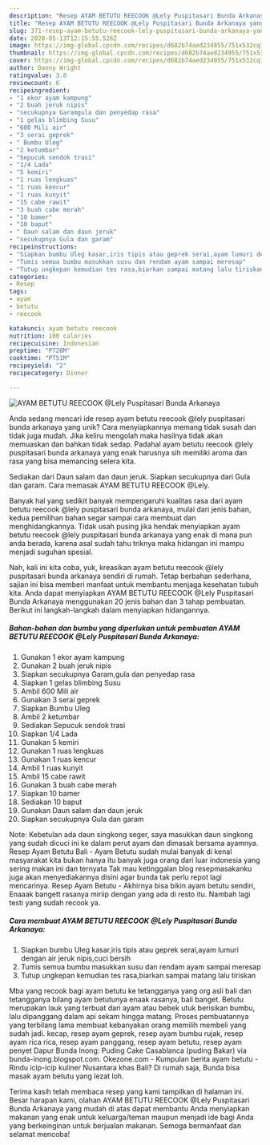 ```yaml
---
description: "Resep AYAM BETUTU REECOOK @Lely Puspitasari Bunda Arkanaya yang Lezat"
title: "Resep AYAM BETUTU REECOOK @Lely Puspitasari Bunda Arkanaya yang Lezat"
slug: 371-resep-ayam-betutu-reecook-lely-puspitasari-bunda-arkanaya-yang-lezat
date: 2020-05-13T12:15:55.526Z
image: https://img-global.cpcdn.com/recipes/d682b74aed234955/751x532cq70/ayam-betutu-reecook-lely-puspitasari-bunda-arkanaya-foto-resep-utama.jpg
thumbnail: https://img-global.cpcdn.com/recipes/d682b74aed234955/751x532cq70/ayam-betutu-reecook-lely-puspitasari-bunda-arkanaya-foto-resep-utama.jpg
cover: https://img-global.cpcdn.com/recipes/d682b74aed234955/751x532cq70/ayam-betutu-reecook-lely-puspitasari-bunda-arkanaya-foto-resep-utama.jpg
author: Danny Wright
ratingvalue: 3.8
reviewcount: 6
recipeingredient:
- "1 ekor ayam kampung"
- "2 buah jeruk nipis"
- "secukupnya Garamgula dan penyedap rasa"
- "1 gelas blimbing Susu"
- "600 Mili air"
- "3 serai geprek"
- " Bumbu Uleg"
- "2 ketumbar"
- "Sepucuk sendok trasi"
- "1/4 Lada"
- "5 kemiri"
- "1 ruas lengkuas"
- "1 ruas kencur"
- "1 ruas kunyit"
- "15 cabe rawit"
- "3 buah cabe merah"
- "10 bamer"
- "10 baput"
- " Daun salam dan daun jeruk"
- "secukupnya Gula dan garam"
recipeinstructions:
- "Siapkan bumbu Uleg kasar,iris tipis atau geprek serai,ayam lumuri dengan air jeruk nipis,cuci bersih"
- "Tumis semua bumbu masukkan susu dan rendam ayam sampai meresap"
- "Tutup ungkepan kemudian tes rasa,biarkan sampai matang lalu tiriskan"
categories:
- Resep
tags:
- ayam
- betutu
- reecook

katakunci: ayam betutu reecook 
nutrition: 180 calories
recipecuisine: Indonesian
preptime: "PT28M"
cooktime: "PT51M"
recipeyield: "2"
recipecategory: Dinner

---
```



![AYAM BETUTU REECOOK @Lely Puspitasari Bunda Arkanaya](https://img-global.cpcdn.com/recipes/d682b74aed234955/751x532cq70/ayam-betutu-reecook-lely-puspitasari-bunda-arkanaya-foto-resep-utama.jpg)

Anda sedang mencari ide resep ayam betutu reecook @lely puspitasari bunda arkanaya yang unik? Cara menyiapkannya memang tidak susah dan tidak juga mudah. Jika keliru mengolah maka hasilnya tidak akan memuaskan dan bahkan tidak sedap. Padahal ayam betutu reecook @lely puspitasari bunda arkanaya yang enak harusnya sih memiliki aroma dan rasa yang bisa memancing selera kita.

Sediakan dari Daun salam dan daun jeruk. Siapkan secukupnya dari Gula dan garam. Cara memasak AYAM BETUTU REECOOK @Lely.

Banyak hal yang sedikit banyak mempengaruhi kualitas rasa dari ayam betutu reecook @lely puspitasari bunda arkanaya, mulai dari jenis bahan, kedua pemilihan bahan segar sampai cara membuat dan menghidangkannya. Tidak usah pusing jika hendak menyiapkan ayam betutu reecook @lely puspitasari bunda arkanaya yang enak di mana pun anda berada, karena asal sudah tahu triknya maka hidangan ini mampu menjadi suguhan spesial.


Nah, kali ini kita coba, yuk, kreasikan ayam betutu reecook @lely puspitasari bunda arkanaya sendiri di rumah. Tetap berbahan sederhana, sajian ini bisa memberi manfaat untuk membantu menjaga kesehatan tubuh kita. Anda dapat menyiapkan AYAM BETUTU REECOOK @Lely Puspitasari Bunda Arkanaya menggunakan 20 jenis bahan dan 3 tahap pembuatan. Berikut ini langkah-langkah dalam menyiapkan hidangannya.

<!--inarticleads1-->

##### Bahan-bahan dan bumbu yang diperlukan untuk pembuatan AYAM BETUTU REECOOK @Lely Puspitasari Bunda Arkanaya:

1. Gunakan 1 ekor ayam kampung
1. Gunakan 2 buah jeruk nipis
1. Siapkan secukupnya Garam,gula dan penyedap rasa
1. Siapkan 1 gelas blimbing Susu
1. Ambil 600 Mili air
1. Gunakan 3 serai geprek
1. Siapkan  Bumbu Uleg
1. Ambil 2 ketumbar
1. Sediakan Sepucuk sendok trasi
1. Siapkan 1/4 Lada
1. Gunakan 5 kemiri
1. Gunakan 1 ruas lengkuas
1. Gunakan 1 ruas kencur
1. Ambil 1 ruas kunyit
1. Ambil 15 cabe rawit
1. Gunakan 3 buah cabe merah
1. Siapkan 10 bamer
1. Sediakan 10 baput
1. Gunakan  Daun salam dan daun jeruk
1. Siapkan secukupnya Gula dan garam


Note: Kebetulan ada daun singkong seger, saya masukkan daun singkong yang sudah dicuci ini ke dalam perut ayam dan dimasak bersama ayamnya. Resep Ayam Betutu Bali - Ayam Betutu sudah mulai banyak di kenal masyarakat kita bukan hanya itu banyak juga orang dari luar indonesia yang sering makan ini dan ternyata Tak mau ketinggalan blog resepmasakanku juga akan menyediakannya disini agar bunda tak perlu repot lagi mencarinya. Resep Ayam Betutu - Akhirnya bisa bikin ayam betutu sendiri, Enaaak bangett rasanya miriip dengan yang ada di resto itu. Nambah lagi testi yang sudah recook ya. 

<!--inarticleads2-->

##### Cara membuat AYAM BETUTU REECOOK @Lely Puspitasari Bunda Arkanaya:

1. Siapkan bumbu Uleg kasar,iris tipis atau geprek serai,ayam lumuri dengan air jeruk nipis,cuci bersih
1. Tumis semua bumbu masukkan susu dan rendam ayam sampai meresap
1. Tutup ungkepan kemudian tes rasa,biarkan sampai matang lalu tiriskan


Mba yang recook bagi ayam betutu ke tetangganya yang org asli bali dan tetangganya bilang ayam betutunya enaak rasanya, bali banget. Betutu merupakan lauk yang terbuat dari ayam atau bebek utuk berisikan bumbu, lalu dipanggang dalam api sekam hingga matang. Proses pembuatannya yang terbilang lama membuat kebanyakan orang memilih membeli yang sudah jadi. kecap, resep ayam geprek, resep ayam bumbu rujak, resep ayam rica rica, resep ayam panggang, resep ayam betutu, resep ayam penyet Dapur Bunda Inong: Puding Cake Casablanca (puding Bakar) via bunda-inong.blogspot.com. Okezone.com - Kumpulan berita ayam betutu - Rindu icip-icip kuliner Nusantara khas Bali? Di rumah saja, Bunda bisa masak ayam betutu yang lezat loh. 

Terima kasih telah membaca resep yang kami tampilkan di halaman ini. Besar harapan kami, olahan AYAM BETUTU REECOOK @Lely Puspitasari Bunda Arkanaya yang mudah di atas dapat membantu Anda menyiapkan makanan yang enak untuk keluarga/teman maupun menjadi ide bagi Anda yang berkeinginan untuk berjualan makanan. Semoga bermanfaat dan selamat mencoba!
